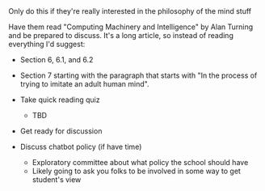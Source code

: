 ## 

Only do this if they're really interested in the philosophy of the mind stuff

Have them read "Computing Machinery and Intelligence" by Alan Turning and be
prepared to discuss. It's a long article, so instead of reading everything I'd
suggest:

- Section 6, 6.1, and 6.2
- Section 7 starting with the paragraph that starts with "In the process of
  trying to imitate an adult human mind".


- Take quick reading quiz
    - TBD
- Get ready for discussion



- Discuss chatbot policy (if have time)
    - Exploratory committee about what policy the school should have
    - Likely going to ask you folks to be involved in some way to get student's view
